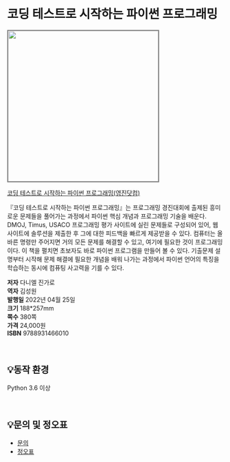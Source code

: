 # 코딩 테스트로 시작하는 파이썬 프로그래밍


<img src="https://www.youngjin.com/images/book_cover/9788931466010.jpg" height="350px" style="border: 2px solid grey;">

[코딩 테스트로 시작하는 파이썬 프로그래밍(영진닷컴)](https://blog.naver.com/ydot/222675216271)

『코딩 테스트로 시작하는 파이썬 프로그래밍』는 프로그래밍 경진대회에 출제된 흥미로운 문제들을 풀어가는 과정에서 파이썬 핵심 개념과 프로그래밍 기술을 배운다. DMOJ, Timus, USACO 프로그래밍 평가 사이트에 실린 문제들로 구성되어 있어, 웹사이트에 솔루션을 제출한 후 그에 대한 피드백을 빠르게 제공받을 수 있다. 컴퓨터는 올바른 명령만 주어지면 거의 모든 문제를 해결할 수 있고, 여기에 필요한 것이 프로그래밍이다. 이 책을 펼치면 초보자도 바로 파이썬 프로그램을 만들어 볼 수 있다. 기출문제 설명부터 시작해 문제 해결에 필요한 개념을 배워 나가는 과정에서 파이썬 언어의 특징을 학습하는 동시에 컴퓨팅 사고력을 기를 수 있다.

**저자** 다니엘 진가로  
**역자** 김성원  
**발행일** 2022년 04월 25일  
**크기** 188*257mm  
**쪽수** 380쪽  
**가격** 24,000원  
**ISBN** 9788931466010  

 <br>

## 💡동작 환경
Python 3.6 이상

<br>

## 💡문의 및 정오표
- [문의](mailto:Support@youngjin.com)
- [정오표](https://www.youngjin.com/Artyboard/mboard.asp?strBoardID=errata)



